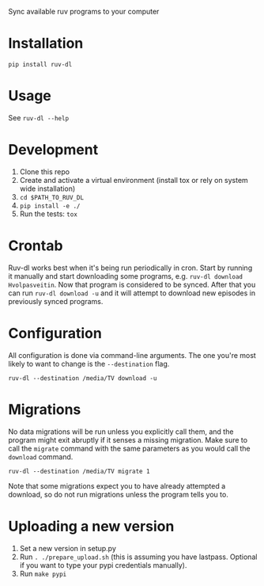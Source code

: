 Sync available ruv programs to your computer

# Installation

`pip install ruv-dl`

# Usage

See `ruv-dl --help`

# Development

1. Clone this repo
2. Create and activate a virtual environment (install tox or rely on system
wide installation)
3. `cd $PATH_TO_RUV_DL`
4. `pip install -e ./`
5. Run the tests: `tox`

# Crontab

Ruv-dl works best when it's being run periodically in cron. Start by running
it manually and start downloading some programs, e.g.
`ruv-dl download Hvolpasveitin`. Now that program is considered to be synced.
After that you can run `ruv-dl download -u` and it will attempt to download
new episodes in previously synced programs.

# Configuration

All configuration is done via command-line arguments. The one you're most
likely to want to change is the `--destination` flag.

    ruv-dl --destination /media/TV download -u

# Migrations

No data migrations will be run unless you explicitly call them, and the program
might exit abruptly if it senses a missing migration. Make sure to call the
`migrate` command with the same parameters as you would call the `download`
command.

    ruv-dl --destination /media/TV migrate 1

Note that some migrations expect you to have already attempted a download,
so do not run migrations unless the program tells you to.

# Uploading a new version

1. Set a new version in setup.py
2. Run `. ./prepare_upload.sh` (this is assuming you have lastpass.
    Optional if you want to type your pypi credentials manually).
3. Run `make pypi`